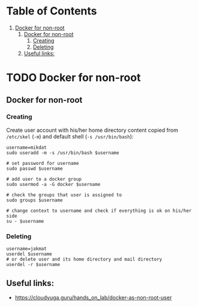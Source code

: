 
# Table of Contents

1.  [Docker for non-root](#org025e9dc)
    1.  [Docker for non-root](#orgb144511)
        1.  [Creating](#org5df0212)
        2.  [Deleting](#org07cbd9a)
    2.  [Useful links:](#org7fd0048)



<a id="org025e9dc"></a>

# TODO Docker for non-root


<a id="orgb144511"></a>

## Docker for non-root


<a id="org5df0212"></a>

### Creating

Create user account with his/her home directory content copied
from `/etc/skel` (`-m`) and default shell (`-s /usr/bin/bash`):

    
    username=mikdat
    sudo useradd -m -s /usr/bin/bash $username
    
    # set password for username
    sudo passwd $username
    
    # add user to a docker group
    sudo usermod -a -G docker $username
    
    # check the groups that user is assigned to
    sudo groups $username
    
    # change context to username and check if everything is ok on his/her side
    su - $username


<a id="org07cbd9a"></a>

### Deleting

    username=jakmat
    userdel $username
    # or delete user and its home directory and mail directory
    userdel -r $username


<a id="org7fd0048"></a>

## Useful links:

-   <https://cloudyuga.guru/hands_on_lab/docker-as-non-root-user>

